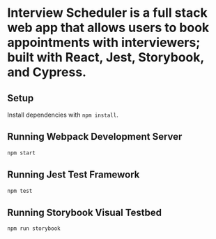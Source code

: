 # Interview Scheduler is a full stack web app that allows users to book appointments with interviewers; built with React, Jest, Storybook, and Cypress.

## Setup

Install dependencies with `npm install`.

## Running Webpack Development Server

```sh
npm start
```

## Running Jest Test Framework

```sh
npm test
```

## Running Storybook Visual Testbed

```sh
npm run storybook
```

